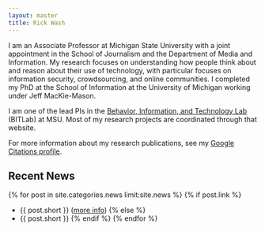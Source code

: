 ```yaml
---
layout: master
title: Rick Wash
---
```


I am an Associate Professor at Michigan State University with a joint appointment in the School of Journalism and the
Department of Media and Information. My research focuses on understanding how people think
about and reason about their use of technology, with particular focuses on information security, crowdsourcing, and
online communities. I completed my PhD at the School of Information at the University of Michigan working under Jeff
MacKie-Mason. 

I am one of the lead PIs in the [Behavior, Information, and Technology Lab](http://bitlab.cas.msu.edu) (BITLab) at MSU.
Most of my research projects are coordinated through that website.

For more information about my research publications, see my [Google Citations profile](http://scholar.google.com/citations?user=ef0ApTwAAAAJ).

Recent News
-----------

{% for post in site.categories.news limit:site.news %}
{% if post.link %}
* {{ post.short }} ([more info]({{post.url}}))
{% else %}
* {{ post.short }}
{% endif %}
{% endfor %}

